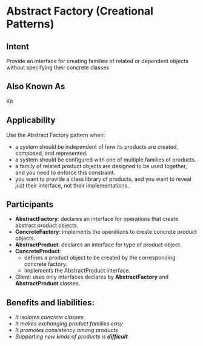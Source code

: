 # Abstract Factory (Creational Patterns)

## Intent

Provide an interface for creating families of related or dependent objects without specifying their concrete classes

## Also Known As

Kit

## Applicability

Use the Abstract Factory pattern when:

* a system should be independent of how its products are created, composed, and represented.
* a system should be configured with one of multiple families of products.
* a family of related product objects are designed to be used together, and you need to enforce this constraint.
* you want to provide a class library of products, and you want to reveal just their interface, not their implementations.

## Participants

* **AbstractFactory**: declares an interface for operations that create abstract product objects.
* **ConcreteFactory**: implements the operations to create concrete product objects.
* **AbstractProduct**: declares an interface for type of product object.
* **ConcreteProduct**: 
  * defines a product object to be created by the corresponding concrete factory.
  * implements the AbstractProduct interface.
* Client: uses only interfaces declares by **AbstractFactory** and **AbstractProduct** classes.

## Benefits and liabilities:

* _It isolates concrete classes_
* _It makes exchanging product families easy_
* _It promotes consistency among products_
* _Supporting new kinds of products is **difficult**_